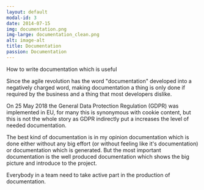 ```yaml
---
layout: default
modal-id: 3
date: 2014-07-15
img: documentation.png
img-large: documentation_clean.png
alt: image-alt
title: Documentation
passion: Documentation
---
```


How to write documentation which is useful

Since the agile revolution has the word "documentation" developed into a negatively charged word, making documentation a thing is only done if required by the business and a thing that most developers dislike.

On 25 May 2018 the General Data Protection Regulation (GDPR) was implemented in EU, for many this is synonymous with cookie content, but this is not the whole story as GDPR indirectly put a increases the level of needed documentation.

The best kind of documentation is in my opinion documentation which is done either without any big effort (or without feeling like it's documentation) or documentation which is generated. But the most important documentation is the well produced documentation which shows the big picture and introduce to the project.

Everybody in a team need to take active part in the production of documentation.